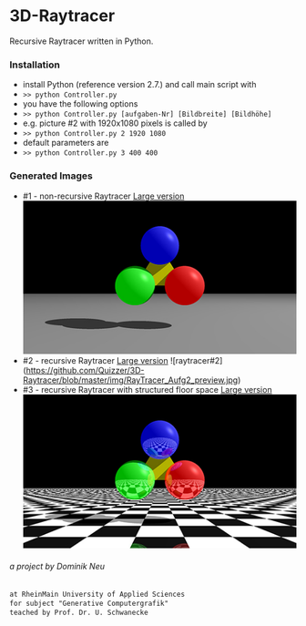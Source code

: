 3D-Raytracer
============
Recursive Raytracer written in Python.

### Installation
- install Python (reference version 2.7.) and call main script with 
- `>> python Controller.py`
- you have the following options 
- `>> python Controller.py [aufgaben-Nr] [Bildbreite] [Bildhöhe]`
- e.g. picture #2 with 1920x1080 pixels is called by 
- `>> python Controller.py 2 1920 1080`
- default parameters are 
- `>> python Controller.py 3 400 400`

### Generated Images
- #1 - non-recursive Raytracer [Large version](https://github.com/Quizzer/3D-Raytracer/blob/master/img/RayTracer_Aufg1.bmp)
![raytracer#1](https://github.com/Quizzer/3D-Raytracer/blob/master/img/RayTracer_Aufg1_preview.jpg)
- #2 - recursive Raytracer [Large version](https://github.com/Quizzer/3D-Raytracer/blob/master/img/RayTracer_Aufg2.bmp)
![raytracer#2] (https://github.com/Quizzer/3D-Raytracer/blob/master/img/RayTracer_Aufg2_preview.jpg)
- #3 - recursive Raytracer with structured floor space [Large version](https://github.com/Quizzer/3D-Raytracer/blob/master/img/RayTracer_Aufg3.bmp) ![raytracer#3](https://github.com/Quizzer/3D-Raytracer/blob/master/img/RayTracer_Aufg3_preview.jpg)


###### a project by Dominik Neu
    at RheinMain University of Applied Sciences
    for subject "Generative Computergrafik"
    teached by Prof. Dr. U. Schwanecke
